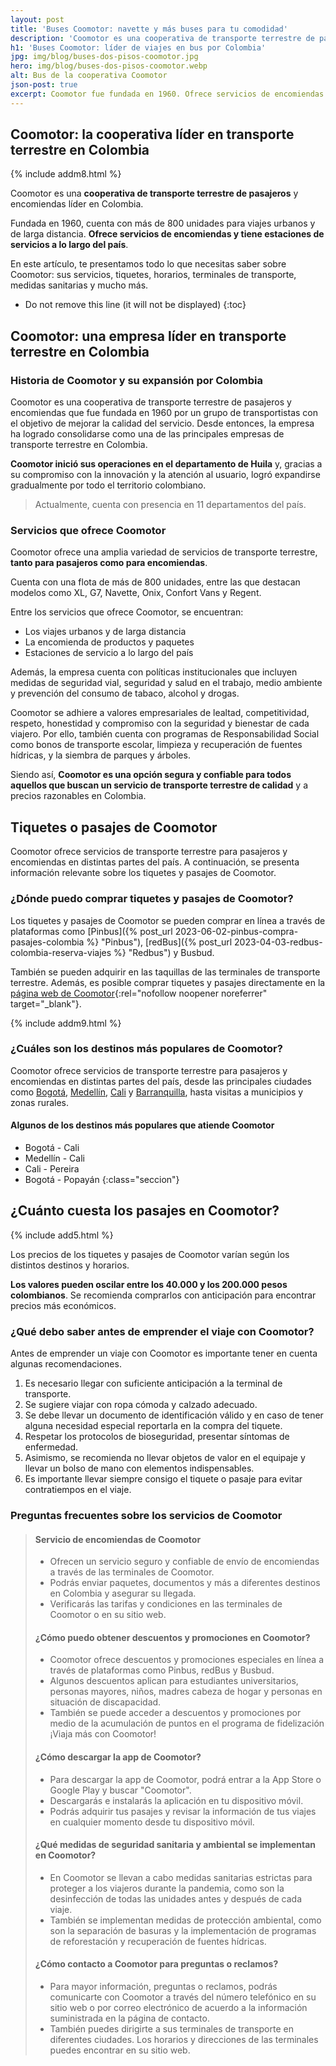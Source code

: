 ```yaml
---
layout: post
title: 'Buses Coomotor: navette y más buses para tu comodidad'
description: 'Coomotor es una cooperativa de transporte terrestre de pasajeros y encomiendas líder en Colombia. ¿Ya la utilizas en tus viajes? Mira porqué hacerlo'
h1: 'Buses Coomotor: líder de viajes en bus por Colombia'
jpg: img/blog/buses-dos-pisos-coomotor.jpg
hero: img/blog/buses-dos-pisos-coomotor.webp
alt: Bus de la cooperativa Coomotor
json-post: true
excerpt: Coomotor fue fundada en 1960. Ofrece servicios de encomiendas y tiene estaciones de servicios a lo largo del país.
---
```

## Coomotor: la cooperativa líder en transporte terrestre en Colombia

{% include addm8.html %}

Coomotor es una **cooperativa de transporte terrestre de pasajeros** y encomiendas líder en Colombia.

Fundada en 1960, cuenta con más de 800 unidades para viajes urbanos y de larga distancia. **Ofrece servicios de encomiendas y tiene estaciones de servicios a lo largo del país**.

En este artículo, te presentamos todo lo que necesitas saber sobre Coomotor: sus servicios, tiquetes, horarios, terminales de transporte, medidas sanitarias y mucho más.

* Do not remove this line (it will not be displayed)
{:toc}

## Coomotor: una empresa líder en transporte terrestre en Colombia

### Historia de Coomotor y su expansión por Colombia

Coomotor es una cooperativa de transporte terrestre de pasajeros y encomiendas que fue fundada en 1960 por un grupo de transportistas con el objetivo de mejorar la calidad del servicio. Desde entonces, la empresa ha logrado consolidarse como una de las principales empresas de transporte terrestre en Colombia.

**Coomotor inició sus operaciones en el departamento de Huila** y, gracias a su compromiso con la innovación y la atención al usuario, logró expandirse gradualmente por todo el territorio colombiano.

>Actualmente, cuenta con presencia en 11 departamentos del país.

### Servicios que ofrece Coomotor

Coomotor ofrece una amplia variedad de servicios de transporte terrestre, **tanto para pasajeros como para encomiendas**.

Cuenta con una flota de más de 800 unidades, entre las que destacan modelos como XL, G7, Navette, Onix, Confort Vans y Regent.

Entre los servicios que ofrece Coomotor, se encuentran:

* Los viajes urbanos y de larga distancia
* La encomienda de productos y paquetes
* Estaciones de servicio a lo largo del país

Además, la empresa cuenta con políticas institucionales que incluyen medidas de seguridad vial, seguridad y salud en el trabajo, medio ambiente y prevención del consumo de tabaco, alcohol y drogas.

Coomotor se adhiere a valores empresariales de lealtad, competitividad, respeto, honestidad y compromiso con la seguridad y bienestar de cada viajero. Por ello, también cuenta con programas de Responsabilidad Social como bonos de transporte escolar, limpieza y recuperación de fuentes hídricas, y la siembra de parques y árboles.

Siendo así, **Coomotor es una opción segura y confiable para todos aquellos que buscan un servicio de transporte terrestre de calidad** y a precios razonables en Colombia.

## Tiquetes o pasajes de Coomotor

Coomotor ofrece servicios de transporte terrestre para pasajeros y encomiendas en distintas partes del país. A continuación, se presenta información relevante sobre los tiquetes y pasajes de Coomotor.

### ¿Dónde puedo comprar tiquetes y pasajes de Coomotor?

Los tiquetes y pasajes de Coomotor se pueden comprar en línea a través de plataformas como [Pinbus]({% post_url 2023-06-02-pinbus-compra-pasajes-colombia %} "Pinbus"), [redBus]({% post_url 2023-04-03-redbus-colombia-reserva-viajes %} "Redbus") y Busbud.

También se pueden adquirir en las taquillas de las terminales de transporte terrestre. Además, es posible comprar tiquetes y pasajes directamente en la [página web de Coomotor](https://tiquetes.coomotor.com.co/buscar?origen=Espinal,%20TOL%20(Todas)&origen_id=11&destino=Bogota,%20DC%20(Todas)&destino_id=15&salida=2021-01-18){:rel="nofollow noopener noreferrer" target="_blank"}.

{% include addm9.html %}

### ¿Cuáles son los destinos más populares de Coomotor?

Coomotor ofrece servicios de transporte terrestre para pasajeros y encomiendas en distintas partes del país, desde las principales ciudades como [Bogotá]({{'terminal-de-bogota'|relative_url}} "Terminales de transporte de Bogotá"), [Medellín]({{'terminal-de-medellin'|relative_url}} "Terminales de transporte de Medellín"), [Cali]({{'terminal-de-cali'|relative_url}} "Terminal de transporte de Cali") y [Barranquilla]({{'terminal-de-barranquilla'|relative_url}} "Terminal de buses de Barranquilla"), hasta visitas a municipios y zonas rurales.

#### Algunos de los destinos más populares que atiende Coomotor

* Bogotá - Cali
* Medellín - Cali
* Cali - Pereira
* Bogotá - Popayán
{:class="seccion"}

## ¿Cuánto cuesta los pasajes en Coomotor?

{% include add5.html %}

Los precios de los tiquetes y pasajes de Coomotor varían según los distintos destinos y horarios.

**Los valores pueden oscilar entre los 40.000 y los 200.000 pesos colombianos**. Se recomienda comprarlos con anticipación para encontrar precios más económicos.

### ¿Qué debo saber antes de emprender el viaje con Coomotor?

Antes de emprender un viaje con Coomotor es importante tener en cuenta algunas recomendaciones.

1. Es necesario llegar con suficiente anticipación a la terminal de transporte.
2. Se sugiere viajar con ropa cómoda y calzado adecuado.
3. Se debe llevar un documento de identificación válido y en caso de tener alguna necesidad especial reportarla en la compra del tiquete.
4. Respetar los protocolos de bioseguridad, presentar síntomas de enfermedad.
5. Asimismo, se recomienda no llevar objetos de valor en el equipaje y llevar un bolso de mano con elementos indispensables.
6. Es importante llevar siempre consigo el tiquete o pasaje para evitar contratiempos en el viaje.

### Preguntas frecuentes sobre los servicios de Coomotor

>#### Servicio de encomiendas de Coomotor
>
>* Ofrecen un servicio seguro y confiable de envío de encomiendas a través de las terminales de Coomotor.
>* Podrás enviar paquetes, documentos y más a diferentes destinos en Colombia y asegurar su llegada.
>* Verificarás las tarifas y condiciones en las terminales de Coomotor o en su sitio web.
>
>#### ¿Cómo puedo obtener descuentos y promociones en Coomotor?
>
>* Coomotor ofrece descuentos y promociones especiales en línea a través de plataformas como Pinbus, redBus y Busbud.
>* Algunos descuentos aplican para estudiantes universitarios, personas mayores, niños, madres cabeza de hogar y personas en situación de discapacidad.
>* También se puede acceder a descuentos y promociones por medio de la acumulación de puntos en el programa de fidelización ¡Viaja más con Coomotor!
>
>#### ¿Cómo descargar la app de Coomotor?
>
>* Para descargar la app de Coomotor, podrá entrar a la App Store o Google Play y buscar "Coomotor".
>* Descargarás e instalarás la aplicación en tu dispositivo móvil.
>* Podrás adquirir tus pasajes y revisar la información de tus viajes en cualquier momento desde tu dispositivo móvil.
>
>#### ¿Qué medidas de seguridad sanitaria y ambiental se implementan en Coomotor?
>
>* En Coomotor se llevan a cabo medidas sanitarias estrictas para proteger a los viajeros durante la pandemia, como son la desinfección de todas las unidades antes y después de cada viaje.
>* También se implementan medidas de protección ambiental, como son la separación de basuras y la implementación de programas de reforestación y recuperación de fuentes hídricas.
>
>#### ¿Cómo contacto a Coomotor para preguntas o reclamos?
>
>* Para mayor información, preguntas o reclamos, podrás comunicarte con Coomotor a través del número telefónico en su sitio web o por correo electrónico de acuerdo a la información suministrada en la página de contacto.
>* También puedes dirigirte a sus terminales de transporte en diferentes ciudades. Los horarios y direcciones de las terminales puedes encontrar en su sitio web.
